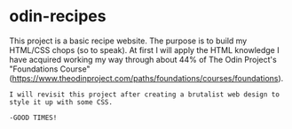 # odin-recipes
This project is a basic recipe website. The purpose is to build my HTML/CSS chops (so to speak). 
    At first I will apply the HTML knowledge I have acquired working my way through about 44% of The Odin Project's "Foundations Course" (https://www.theodinproject.com/paths/foundations/courses/foundations).
    
    I will revisit this project after creating a brutalist web design to style it up with some CSS.

    -GOOD TIMES!